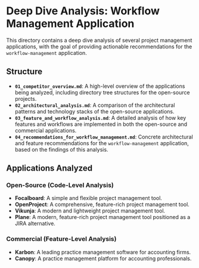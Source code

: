 # Deep Dive Analysis: Workflow Management Application

This directory contains a deep dive analysis of several project management applications, with the goal of providing actionable recommendations for the `workflow-management` application.

## Structure

*   **`01_competitor_overview.md`**: A high-level overview of the applications being analyzed, including directory tree structures for the open-source projects.
*   **`02_architectural_analysis.md`**: A comparison of the architectural patterns and technology stacks of the open-source applications.
*   **`03_feature_and_workflow_analysis.md`**: A detailed analysis of how key features and workflows are implemented in both the open-source and commercial applications.
*   **`04_recommendations_for_workflow_management.md`**: Concrete architectural and feature recommendations for the `workflow-management` application, based on the findings of this analysis.

## Applications Analyzed

### Open-Source (Code-Level Analysis)

*   **Focalboard**: A simple and flexible project management tool.
*   **OpenProject**: A comprehensive, feature-rich project management tool.
*   **Vikunja**: A modern and lightweight project management tool.
*   **Plane**: A modern, feature-rich project management tool positioned as a JIRA alternative.

### Commercial (Feature-Level Analysis)

*   **Karbon**: A leading practice management software for accounting firms.
*   **Canopy**: A practice management platform for accounting professionals.
